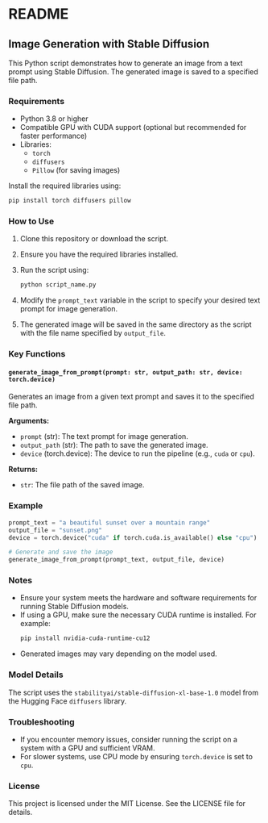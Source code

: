 # README

## Image Generation with Stable Diffusion

This Python script demonstrates how to generate an image from a text prompt using Stable Diffusion. The generated image is saved to a specified file path.

### Requirements

- Python 3.8 or higher
- Compatible GPU with CUDA support (optional but recommended for faster performance)
- Libraries:
  - `torch`
  - `diffusers`
  - `Pillow` (for saving images)

Install the required libraries using:
```bash
pip install torch diffusers pillow
```

### How to Use

1. Clone this repository or download the script.

2. Ensure you have the required libraries installed.

3. Run the script using:
   ```bash
   python script_name.py
   ```

4. Modify the `prompt_text` variable in the script to specify your desired text prompt for image generation.

5. The generated image will be saved in the same directory as the script with the file name specified by `output_file`.

### Key Functions

#### `generate_image_from_prompt(prompt: str, output_path: str, device: torch.device)`
Generates an image from a given text prompt and saves it to the specified file path.

**Arguments:**
- `prompt` (str): The text prompt for image generation.
- `output_path` (str): The path to save the generated image.
- `device` (torch.device): The device to run the pipeline (e.g., `cuda` or `cpu`).

**Returns:**
- `str`: The file path of the saved image.

### Example

```python
prompt_text = "a beautiful sunset over a mountain range"
output_file = "sunset.png"
device = torch.device("cuda" if torch.cuda.is_available() else "cpu")

# Generate and save the image
generate_image_from_prompt(prompt_text, output_file, device)
```

### Notes

- Ensure your system meets the hardware and software requirements for running Stable Diffusion models.
- If using a GPU, make sure the necessary CUDA runtime is installed. For example:
  ```bash
  pip install nvidia-cuda-runtime-cu12
  ```
- Generated images may vary depending on the model used.

### Model Details

The script uses the `stabilityai/stable-diffusion-xl-base-1.0` model from the Hugging Face `diffusers` library.

### Troubleshooting

- If you encounter memory issues, consider running the script on a system with a GPU and sufficient VRAM.
- For slower systems, use CPU mode by ensuring `torch.device` is set to `cpu`.

### License

This project is licensed under the MIT License. See the LICENSE file for details.
